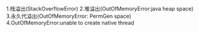 
1.栈溢出(StackOverflowError)
2.堆溢出(OutOfMemoryError:java heap space)
3.永久代溢出(OutOfMemoryError: PermGen space)
4.OutOfMemoryError:unable to create native thread

